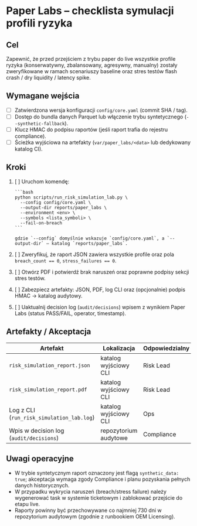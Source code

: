 # Paper Labs – checklista symulacji profili ryzyka

## Cel
Zapewnić, że przed przejściem z trybu paper do live wszystkie profile ryzyka (konserwatywny, zbalansowany, agresywny, manualny) zostały
zweryfikowane w ramach scenariuszy baseline oraz stres testów flash crash / dry liquidity / latency spike.

## Wymagane wejścia
- [ ] Zatwierdzona wersja konfiguracji `config/core.yaml` (commit SHA / tag).
- [ ] Dostęp do bundla danych Parquet lub włączenie trybu syntetycznego (`--synthetic-fallback`).
- [ ] Klucz HMAC do podpisu raportów (jeśli raport trafia do rejestru compliance).
- [ ] Ścieżka wyjściowa na artefakty (`var/paper_labs/<data>` lub dedykowany katalog CI).

## Kroki
1. [ ] Uruchom komendę:

       ```bash
       python scripts/run_risk_simulation_lab.py \
         --config config/core.yaml \
         --output-dir reports/paper_labs \
         --environment <env> \
         --symbols <lista_symboli> \
         --fail-on-breach
       ```

       gdzie `--config` domyślnie wskazuje `config/core.yaml`, a `--output-dir` – katalog `reports/paper_labs`.
2. [ ] Zweryfikuj, że raport JSON zawiera wszystkie profile oraz pola `breach_count == 0`, `stress_failures == 0`.
3. [ ] Otwórz PDF i potwierdź brak naruszeń oraz poprawne podpisy sekcji stres testów.
4. [ ] Zabezpiecz artefakty: JSON, PDF, log CLI oraz (opcjonalnie) podpis HMAC → katalog audytowy.
5. [ ] Uaktualnij decision log (`audit/decisions`) wpisem z wynikiem Paper Labs (status PASS/FAIL, operator, timestamp).

## Artefakty / Akceptacja
| Artefakt | Lokalizacja | Odpowiedzialny | Akceptacja |
| --- | --- | --- | --- |
| `risk_simulation_report.json` | katalog wyjściowy CLI | Risk Lead | [ ]
| `risk_simulation_report.pdf` | katalog wyjściowy CLI | Risk Lead | [ ]
| Log z CLI (`run_risk_simulation_lab.log`) | katalog wyjściowy CLI | Ops | [ ]
| Wpis w decision log (`audit/decisions`) | repozytorium audytowe | Compliance | [ ]

## Uwagi operacyjne
- W trybie syntetycznym raport oznaczony jest flagą `synthetic_data: true`; akceptacja wymaga zgody Compliance i planu pozyskania
  pełnych danych historycznych.
- W przypadku wykrycia naruszeń (breach/stress failure) należy wygenerować task w systemie ticketowym i zablokować przejście do etapu live.
- Raporty powinny być przechowywane co najmniej 730 dni w repozytorium audytowym (zgodnie z runbookiem OEM Licensing).
